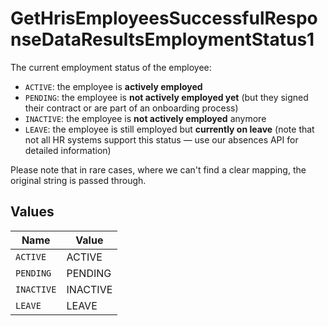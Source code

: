 # GetHrisEmployeesSuccessfulResponseDataResultsEmploymentStatus1

The current employment status of the employee:

- `ACTIVE`: the employee is **actively employed**
- `PENDING`: the employee is **not actively employed yet** (but they signed their contract or are part of an onboarding process)
- `INACTIVE`: the employee is **not actively employed** anymore
- `LEAVE`: the employee is still employed but **currently on leave** (note that not all HR systems support this status — use our absences API for detailed information)

Please note that in rare cases, where we can't find a clear mapping, the original string is passed through.


## Values

| Name       | Value      |
| ---------- | ---------- |
| `ACTIVE`   | ACTIVE     |
| `PENDING`  | PENDING    |
| `INACTIVE` | INACTIVE   |
| `LEAVE`    | LEAVE      |